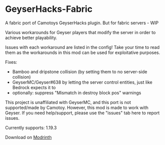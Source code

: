 # GeyserHacks-Fabric
A fabric port of Camotoys GeyserHacks plugin. But for fabric servers - WIP

Various workarounds for Geyser players that modify the server in order to achieve better playability.

Issues with each workaround are listed in the config! Take your time to read them as the workarounds in this mod can be used for exploitative purposes.

Fixes:

- Bamboo and dripstone collision (by setting them to no server-side collision)
- GeyserMC/Geyser#638 by letting the server control entities, just like Bedrock expects it to
- optionally: suppress "Mismatch in destroy block pos" warnings

This project is unaffiliated with GeyserMC, and this port is not supported/made by Camotoy. However, this mod is made to work with Geyser.
If you need help/support, please use the "issues" tab here to report issues.

Currently supports: 1.19.3

Download on [Modrinth](https://modrinth.com/mod/geyserhacks-fabric)
